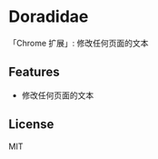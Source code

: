 <h1>Doradidae</h1>




<p>「Chrome 扩展」: 修改任何页面的文本</p>
<h2>Features</h2>

<ul>
  <li>修改任何页面的文本</li>
</ul>



<h2>License</h2>

MIT
